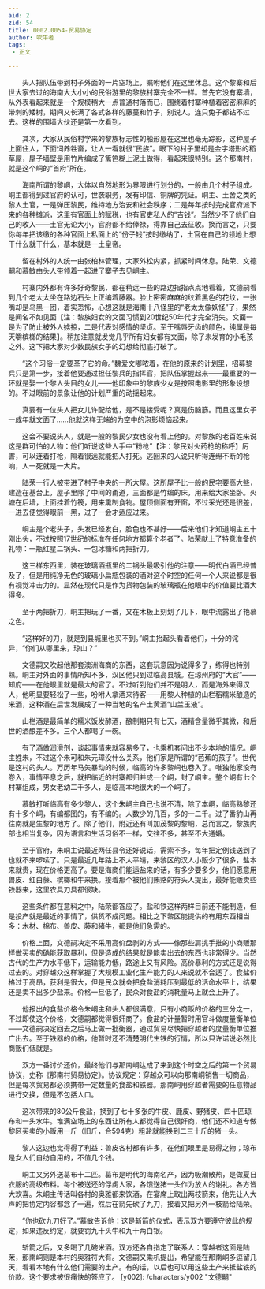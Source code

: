 ```yaml
---
aid: 2
zid: 54
title: 0002.0054-贸易协定
author: 吹牛者
tags: 
 - 正文

---
```




　　头人把队伍带到村子外面的一片空场上，嘱咐他们在这里休息。这个黎寨和后世大家去过的海南大大小小的民俗游里的黎族村寨完全不一样。首先它没有寨墙，从外表看起来就是一个规模稍大一点普通村落而已，围绕着村寨种植着密密麻麻的带刺的矮树，期间又长满了各式各样的藤蔓和竹子，别说人，连只兔子都钻不过去。这样的围墙大伙还是第一次看到。

　　其次，大家从民俗村学来的黎族标志性的船形屋在这里也毫无踪影，这种屋子上面住人，下面饲养牲畜，让人一看就很“民族”。眼下的村子里却是金字塔形的稻草屋，屋子墙壁是用竹片编成了篱笆糊上泥土做得，看起来很特别。这个那南村，就是这个峒的“首府”所在。

　　海南所谓的黎峒，大体以自然地形为界限进行划分的，一般由几个村子组成。峒主都得到过官府的认可，世袭职务，发有印信、铜牌的凭证。峒主、土舍之类的黎人土官，一是弹压黎民，维持地方治安和社会秩序；二是每年按时完成官府派下来的各种摊派，这里有官面上的赋税，也有官吏私人的“吉钱”。当然少不了他们自己的收入——土官无论大小，官府都不给俸禄，得靠自己去征收。换而言之，只要你每年把该缴的各种官面上私面上的“份子钱”按时缴纳了，土官在自己的领地上想干什么就干什么，基本就是一土皇帝。

　　留在村外的人统一由张柏林管理，大家外松内紧，抓紧时间休息。陆荣、文德嗣和慕敏由头人带领着一起进了寨子去见峒主。

　　村寨内外都有许多好奇黎民，都在稍远一些的路边指指点点地看着，文德嗣看到几个老太太坐在路边石头上正编着藤器。脸上密密麻麻的纹着黑色的花纹，一张嘴却是乌黑一团，着实恐怖，心想这就是海南十八怪里的“老太太像妖怪”了，果然是闻名不如见面【注：黎族妇女的文面习惯到20世纪50年代才完全消失。文面一是为了防止被外人掳掠，二是代表对感情的坚贞。至于嘴唇牙齿的颜色，纯属是每天嚼槟榔的结果】。稍加注意就发觉几乎所有妇女都有文面，除了未发育的小毛孩之外。这下把大家对少数民族女子的幻想给彻底打破了。

　　“这个习俗一定要革了它的命。”魏爱文嘟哝着，在他的原来的计划里，招募黎兵只是第一步，接着他要通过担任黎兵的指挥官，把队伍掌握起来——最重要的一环就是娶一个黎人头目的女儿——他印象中的黎族少女是按照电影里的形象设想的。不过眼前的景象让他的计划严重的动摇起来。

　　真要有一位头人把女儿许配给他，是不是接受呢？真是伤脑筋。而且这里女子一成年就文面了……他就这样无端的为空中的泡影烦恼起来。

　　这会不要说头人，就是一般的黎民少女也没有看上他的。对黎族的老百姓来说这是群可怕的人物：他们听说这些人手中“粉枪”【注：黎民对火药枪的称呼】厉害，可以连着打枪，隔着很远就能把人打死。逃回来的人说只听得连绵不断的枪响，人一死就是一大片。

　　陆荣一行人被带进了村子中央的一所大屋。这所屋子比一般的民宅要高大些，建造在基台上，屋子里除了中间的甬道，三面都是竹编的床，用来给大家坐卧。火塘在后墙，上面挂着竹筏，用来熏制食物。屋顶侧面有开窗，不过采光还是很差，一进去便觉得眼前一黑，过了一会才适应过来。

　　峒主是个老头子，头发已经发白，脸色也不甚好——后来他们才知道峒主五十刚出头，不过按照17世纪的标准在任何地方都算个老者了。陆荣献上了特意准备的礼物：一瓶红星二锅头、一包冰糖和两把折刀。

　　这三样东西里，装在玻璃酒瓶里的二锅头最吸引他的注意——明代白酒已经普及了，但是用纯净无色的玻璃小扁瓶包装的酒对这个时空的任何一个人来说都是很有视觉冲击力的。显然在现代只是作为货物包装的玻璃瓶在他眼中的价值要比酒大得多。

　　至于两把折刀，峒主把玩了一番，又在木板上刻划了几下，眼中流露出了艳慕之色。

　　“这样好的刀，就是到县城里也买不到。”峒主抬起头看着他们，十分的诧异，“你们从哪里来，琼山？”

　　文德嗣又吹起他那套澳洲海商的东西，这套玩意因为说得多了，练得也特别熟。峒主对外面的事情所知不多，汉区他只到过临高县城。在琼州府的“大官”——知府——在他眼里就是最大的官了。不过听到他们并不是明人，而是海外来得汉人，他明显要轻松了一些，吩咐人拿酒来待客——用黎人种植的山栏稻糯米酿造的米酒，这种酒在后世发展成了一种当地的名产土黄酒“山兰玉液”。

　　山栏酒是最简单的糯米饭发酵酒，酿制期只有七天，酒精含量微乎其微，和后世的酒酿差不多。三个人都喝了一碗。

　　有了酒做润滑剂，谈起事情来就容易多了，也乘机套问出不少本地的情况。峒主姓朱，不过这个朱可和朱元璋没什么关系，他们家是所谓的“芭蕉的孩子”。世代是这村的头人。万历年马矢暴动的时候，临高的许多黎峒也卷入了。唯独他家没有卷入，事情平息之后，就把临近的村寨都归并成一个峒，封了峒主。整个峒有七个村寨组成，男女老幼二千多人，是临高本地很大的一个峒了。

　　慕敏打听临高有多少黎人，这个朱峒主自己也说不清，除了本峒，临高熟黎还有十多个峒，有编都图的，有不编的。人数少的几百，多的一二千。过了番豹山再往南就是生黎的地方了。除了他们，附近还有叫加茂黎的黎峒，总而言之，黎族内部也相当复杂，因为语言和生活习俗不一样，交往不多，甚至不大通婚。

　　至于官府，朱峒主说最近两任县令还好说话，需索不多，每年把定例钱送到了也就不来啰嗦了。只是最近几年路上不大平靖，来黎区的汉人小贩少了很多，盐本来就贵，现在价格更高了。要是海商们能运盐来的话，有多少要多少，他们愿意用兽皮、红白藤、槟榔和牛来换。接着那个被他们贿赂的符头人提出，最好能贩卖些铁器来，这里农具刀具都很缺。

　　这些条件都在意料之中，陆荣都答应了。盐和铁这样两样目前还不能制造，但是投产就是最近的事情了，供货不成问题。相比之下黎区能提供的有用东西相当多：木材、棉布、兽皮、藤和猪牛，都是他们急需的。

　　价格上面，文德嗣决定不采用高价盘剥的方式——像那些肩挑手推的小商贩那样做买卖的确能获取暴利，但是造成的结果就是能卖出去的东西也非常得少。当然古代的生产力水平低下，运输能力低，路途上又有风险。高价暴利的方式还是说得过去的。对穿越众这样掌握了大规模工业化生产能力的人来说就不合适了。食盐价格过于高昂，获利是很大，但是民众就会把食盐消耗压到最低的活命水平上，结果还是卖不出多少盐来。价格一旦低了，民众对食盐的消耗量马上就会上升了。

　　他报出的食盐价格令朱峒主和头人都很满意，只有小商贩的价格的三分之一，不过即使这个价格，文德嗣都觉得很奸商了。食盐的计量暂时用官斗做度量衡单位——文德嗣决定回去之后马上做一批衡器，通过贸易尽快把穿越者的度量衡单位推广出去。至于铁器的价格，他暂时还不清楚明代生铁的行情，所以只许诺说必然比商贩们低就是。

　　双方一番讨价还价，最终他们与那南峒达成了来到这个时空之后的第一个贸易协议，史称《那南村贸易协定》。协议规定：穿越众可以向那南峒销售一切商品，但是每次贸易都必须携带一定数量的食盐和铁器。那南峒用穿越者需要的任意物品进行交换，但是不包括人口。

　　这次带来的80公斤食盐，换到了七十多张的牛皮、鹿皮、野猪皮、四十匹琼布和一头水牛。堆满空场上的东西让所有人都觉得自己很奸商，他们还不知道专做黎区买卖的小贩用一斤（旧斤，合594克）粗盐就能换到二三十斤的猪一头。

　　黎人这边也觉得得了利益：兽皮各村都有许多，在他们眼里是易得之物；琼布是女人们自纺自用的，不值几个钱。

　　峒主又另外送葛布十二匹。葛布是明代的海南名产，因为吸潮散热，是做夏日衣服的高级布料。每个被送还的俘虏人家，各馈送猪一头作为放人的谢礼。各方皆大欢喜。朱峒主传话叫各村的奥雅都来饮酒，在宴席上取出两枝箭来，他先让人大声的把协定内容都念了一遍，然后在箭先砍了九刀，接着又把另外一枝箭给陆荣。

　　“你也砍九刀好了。”慕敏告诉他：这是斩箭的仪式，表示双方要遵守彼此的规定，如果违反约定，就要罚九十头牛和九十两白银。

　　斩箭之后，又多喝了几碗米酒。双方还各自指定了联系人：穿越者这面是陆荣，那南峒则是本村的奥雅符大有。文德嗣又乘机提出，希望能在那南峒多逗留几天，看看本地有什么他们需要的土产。有的话，以后也可以用这些土产来抵盐铁的价款。这个要求被很痛快的答应了。
[y002]: /characters/y002 "文德嗣"


